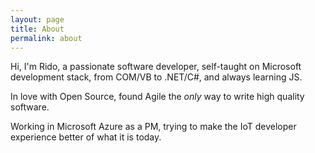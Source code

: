 ```yaml
---
layout: page
title: About
permalink: about
---
```


Hi, I'm Rido, a passionate software developer, self-taught on Microsoft development stack, from COM/VB to .NET/C#, and always learning JS. 

In love with Open Source, found Agile the *only* way to write high quality software.

Working in Microsoft Azure as a PM, trying to make the IoT developer experience better of what it is today.